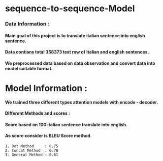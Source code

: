# sequence-to-sequence-Model

### Data Information :
#### Main goal of this project is to translate italian sentence into english sentence.
#### Data contians total 358373 text row of italian and english sentences.
#### We preprocessed data based on data observation and convert data into model suitable format.

# Model Information :

#### We trained three different types attention models with encode - decoder.
#### Different Methods and scores :
#### Score based on 100 italian sentence translate into english.
#### As score consider is BLEU Score method.

    1. Dot Method     : 0.75
    2. Concat Method  : 0.78
    3. General Method : 0.61
